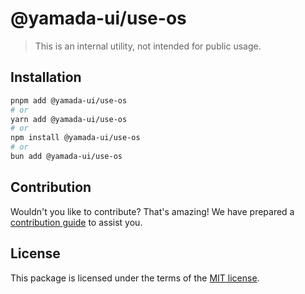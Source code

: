 # @yamada-ui/use-os

> This is an internal utility, not intended for public usage.

## Installation

```sh
pnpm add @yamada-ui/use-os
# or
yarn add @yamada-ui/use-os
# or
npm install @yamada-ui/use-os
# or
bun add @yamada-ui/use-os
```

## Contribution

Wouldn't you like to contribute? That's amazing! We have prepared a [contribution guide](https://github.com/yamada-ui/yamada-ui/blob/main/CONTRIBUTING.md) to assist you.

## License

This package is licensed under the terms of the
[MIT license](https://github.com/yamada-ui/yamada-ui/blob/main/LICENSE).
